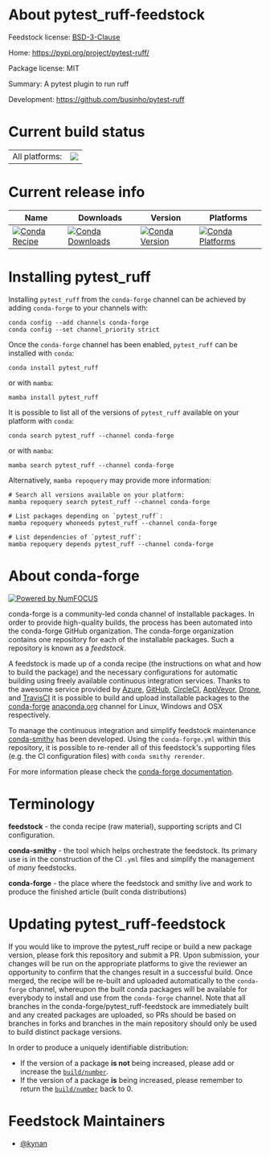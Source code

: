 About pytest_ruff-feedstock
===========================

Feedstock license: [BSD-3-Clause](https://github.com/conda-forge/pytest_ruff-feedstock/blob/main/LICENSE.txt)

Home: https://pypi.org/project/pytest-ruff/

Package license: MIT

Summary: A pytest plugin to run ruff

Development: https://github.com/businho/pytest-ruff

Current build status
====================


<table><tr><td>All platforms:</td>
    <td>
      <a href="https://dev.azure.com/conda-forge/feedstock-builds/_build/latest?definitionId=23946&branchName=main">
        <img src="https://dev.azure.com/conda-forge/feedstock-builds/_apis/build/status/pytest_ruff-feedstock?branchName=main">
      </a>
    </td>
  </tr>
</table>

Current release info
====================

| Name | Downloads | Version | Platforms |
| --- | --- | --- | --- |
| [![Conda Recipe](https://img.shields.io/badge/recipe-pytest__ruff-green.svg)](https://anaconda.org/conda-forge/pytest_ruff) | [![Conda Downloads](https://img.shields.io/conda/dn/conda-forge/pytest_ruff.svg)](https://anaconda.org/conda-forge/pytest_ruff) | [![Conda Version](https://img.shields.io/conda/vn/conda-forge/pytest_ruff.svg)](https://anaconda.org/conda-forge/pytest_ruff) | [![Conda Platforms](https://img.shields.io/conda/pn/conda-forge/pytest_ruff.svg)](https://anaconda.org/conda-forge/pytest_ruff) |

Installing pytest_ruff
======================

Installing `pytest_ruff` from the `conda-forge` channel can be achieved by adding `conda-forge` to your channels with:

```
conda config --add channels conda-forge
conda config --set channel_priority strict
```

Once the `conda-forge` channel has been enabled, `pytest_ruff` can be installed with `conda`:

```
conda install pytest_ruff
```

or with `mamba`:

```
mamba install pytest_ruff
```

It is possible to list all of the versions of `pytest_ruff` available on your platform with `conda`:

```
conda search pytest_ruff --channel conda-forge
```

or with `mamba`:

```
mamba search pytest_ruff --channel conda-forge
```

Alternatively, `mamba repoquery` may provide more information:

```
# Search all versions available on your platform:
mamba repoquery search pytest_ruff --channel conda-forge

# List packages depending on `pytest_ruff`:
mamba repoquery whoneeds pytest_ruff --channel conda-forge

# List dependencies of `pytest_ruff`:
mamba repoquery depends pytest_ruff --channel conda-forge
```


About conda-forge
=================

[![Powered by
NumFOCUS](https://img.shields.io/badge/powered%20by-NumFOCUS-orange.svg?style=flat&colorA=E1523D&colorB=007D8A)](https://numfocus.org)

conda-forge is a community-led conda channel of installable packages.
In order to provide high-quality builds, the process has been automated into the
conda-forge GitHub organization. The conda-forge organization contains one repository
for each of the installable packages. Such a repository is known as a *feedstock*.

A feedstock is made up of a conda recipe (the instructions on what and how to build
the package) and the necessary configurations for automatic building using freely
available continuous integration services. Thanks to the awesome service provided by
[Azure](https://azure.microsoft.com/en-us/services/devops/), [GitHub](https://github.com/),
[CircleCI](https://circleci.com/), [AppVeyor](https://www.appveyor.com/),
[Drone](https://cloud.drone.io/welcome), and [TravisCI](https://travis-ci.com/)
it is possible to build and upload installable packages to the
[conda-forge](https://anaconda.org/conda-forge) [anaconda.org](https://anaconda.org/)
channel for Linux, Windows and OSX respectively.

To manage the continuous integration and simplify feedstock maintenance
[conda-smithy](https://github.com/conda-forge/conda-smithy) has been developed.
Using the ``conda-forge.yml`` within this repository, it is possible to re-render all of
this feedstock's supporting files (e.g. the CI configuration files) with ``conda smithy rerender``.

For more information please check the [conda-forge documentation](https://conda-forge.org/docs/).

Terminology
===========

**feedstock** - the conda recipe (raw material), supporting scripts and CI configuration.

**conda-smithy** - the tool which helps orchestrate the feedstock.
                   Its primary use is in the construction of the CI ``.yml`` files
                   and simplify the management of *many* feedstocks.

**conda-forge** - the place where the feedstock and smithy live and work to
                  produce the finished article (built conda distributions)


Updating pytest_ruff-feedstock
==============================

If you would like to improve the pytest_ruff recipe or build a new
package version, please fork this repository and submit a PR. Upon submission,
your changes will be run on the appropriate platforms to give the reviewer an
opportunity to confirm that the changes result in a successful build. Once
merged, the recipe will be re-built and uploaded automatically to the
`conda-forge` channel, whereupon the built conda packages will be available for
everybody to install and use from the `conda-forge` channel.
Note that all branches in the conda-forge/pytest_ruff-feedstock are
immediately built and any created packages are uploaded, so PRs should be based
on branches in forks and branches in the main repository should only be used to
build distinct package versions.

In order to produce a uniquely identifiable distribution:
 * If the version of a package **is not** being increased, please add or increase
   the [``build/number``](https://docs.conda.io/projects/conda-build/en/latest/resources/define-metadata.html#build-number-and-string).
 * If the version of a package **is** being increased, please remember to return
   the [``build/number``](https://docs.conda.io/projects/conda-build/en/latest/resources/define-metadata.html#build-number-and-string)
   back to 0.

Feedstock Maintainers
=====================

* [@kynan](https://github.com/kynan/)

